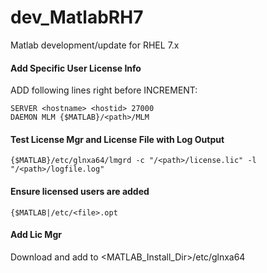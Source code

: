 # dev_MatlabRH7
Matlab development/update for RHEL 7.x

#### Add Specific User License Info
ADD following lines right before INCREMENT: <br/>
```
SERVER <hostname> <hostid> 27000
DAEMON MLM {$MATLAB}/<path>/MLM 
```
#### Test License Mgr and License File with Log Output
```
{$MATLAB}/etc/glnxa64/lmgrd -c "/<path>/license.lic" -l "/<path>/logfile.log"
``` 
#### Ensure licensed users are added 
```
{$MATLAB|/etc/<file>.opt
```

#### Add Lic Mgr
Download and add to <MATLAB_Install_Dir>/etc/glnxa64 <br/>
